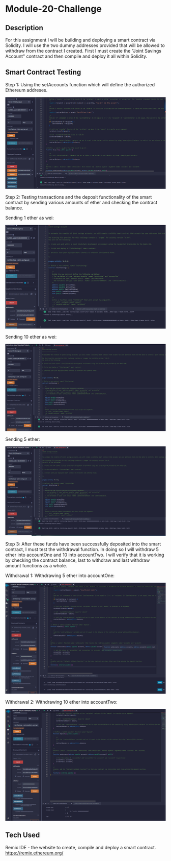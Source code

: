 # Module-20-Challenge

## Description

For this assignment I will be building and deploying a smart contract via Solidity. I will use the  two dummy addresses  provided that will be allowed to withdraw from the contract I created. First I must create the "Joint Savings Account" contract and then compile and deploy it all within Solidity. 

## Smart Contract Testing


Step 1: Using the setAccounts function which will define the authorized Ethereum addreses.

![setaccounts](https://github.com/jpark716/Unit20_hw/blob/main/setaccount%20function.PNG?raw=true)

Step 2: Testing transactions and the deposit functionality of the smart contract by sending various amounts of ether and checking the contract balance.

Sending 1 ether as wei:

![transaction1](https://github.com/jpark716/Unit20_hw/blob/main/transaction1.PNG?raw=true)

Sending 10 ether as wei:

![transaction2](https://github.com/jpark716/Unit20_hw/blob/main/transaction2.PNG?raw=true)

Sending 5 ether:


![transaction3](https://github.com/jpark716/Unit20_hw/blob/main/transaction3.PNG?raw=true)

Step 3: After these funds have been successfully deposited into the smart contract, I must test the withdrawal function. In doing so I will withdraw 5 ether into accountOne and 10 into accountTwo. I will verify that it is working by checking the contract balance, last to withdraw and last withdraw amount functions as a whole.

Withdrawal 1: Withdrawing 5 ether into accountOne:


![withdraw1](https://github.com/jpark716/Unit20_hw/blob/main/withdraw1.png?raw=true)

Withdrawal 2: Withdrawing 10 ether into accountTwo:

![withdraw2](https://github.com/jpark716/Unit20_hw/blob/main/withdraw2.png?raw=true)



## Tech Used
Remix IDE - the website to create, compile and deploy a smart contract. https://remix.ethereum.org/